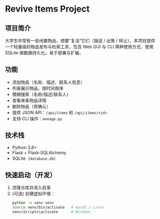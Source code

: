 # Revive Items Project

## 项目简介
大学生中常有一些闲置物品，想要“复活”它们（捐送 / 出售 / 转让）。本项目提供一个轻量级的物品发布与检索工具，包含 Web GUI 与 CLI 两种使用方式，使用 SQLite 做数据持久化，易于部署与扩展。

## 功能
- 添加物品（名称、描述、联系人信息）
- 列表展示物品，按时间倒序
- 模糊搜索（名称/描述/联系人）
- 查看单条物品详情
- 删除物品（带确认）
- 提供 JSON API：`/api/items` 和 `/api/items/<id>`
- 支持 CLI 操作：`manage.py`

## 技术栈
- Python 3.8+
- Flask + Flask-SQLAlchemy
- SQLite（`database.db`）

## 快速启动（开发）
1. 克隆仓库并进入目录
2. (可选) 创建虚拟环境：
   ```bash
   python -m venv venv
   source venv/bin/activate   # macOS / Linux
   venv\Scripts\activate      # Windows
